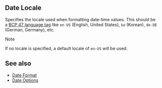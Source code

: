 Date Locale
-----------
Specifies the locale used when formatting date-time values. This should be a [BCP 47 language tag](https://en.wikipedia.org/wiki/IETF_language_tag) like `en-US` (English, United States), `ko` (Korean), `de-DE` (German, Germany), etc.

> [!NOTE]
> If no locale is specified, a default locale of `en-US` will be used.

See also
--------
 - [Date Format](dateformat.md)
 - [Date Options](dateoptions.md)
